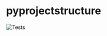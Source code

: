 # pyprojectstructure
![Tests](https://github.com/mustansirgodhrawala/pyprojectstructure/actions/workflows/tests.yml/badge.svg)
